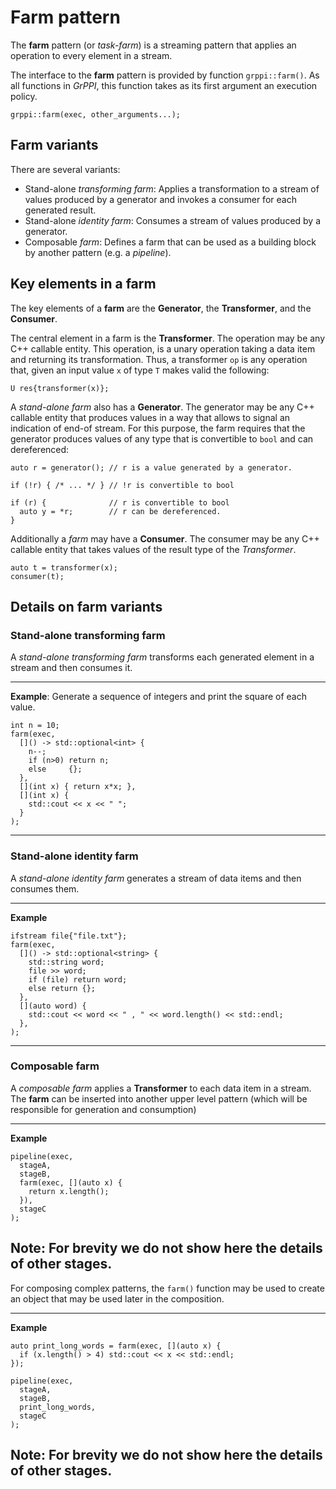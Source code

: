 # Farm pattern

The **farm** pattern (or *task-farm*) is a streaming pattern that applies an operation to every element in a stream.

The interface to the **farm** pattern is provided by function `grppi::farm()`.
As all functions in *GrPPI*, this function takes as its first argument an
execution policy.

~~~{.cpp}
grppi::farm(exec, other_arguments...);
~~~

## Farm variants

There are several variants:

* Stand-alone *transforming farm*: Applies a transformation to a stream of 
  values produced by a generator and invokes a consumer for each generated result.
* Stand-alone *identity farm*: Consumes a stream of values produced by a
  generator.
* Composable *farm*: Defines a farm that can be used as a building block by another pattern (e.g. a *pipeline*).

## Key elements in a farm

The key elements of a **farm** are the **Generator**, the **Transformer**, and
the **Consumer**.

The central element in a farm is the **Transformer**. The operation may be any
C++ callable entity. This operation, is a unary operation taking a data item and
returning its transformation. Thus, a transformer `op` is any operation that,
given an input value `x` of type `T` makes valid the following:

~~~{.cpp}
U res{transformer(x)};
~~~

A *stand-alone farm* also has a **Generator**. The generator may be any C++
callable entity that produces values in a way that allows to signal an
indication of end-of stream. For this purpose, the farm requires that the
generator produces values of any type that is convertible to `bool` and can
dereferenced:

~~~{.cpp}
auto r = generator(); // r is a value generated by a generator.

if (!r) { /* ... */ } // !r is convertible to bool

if (r) {              // r is convertible to bool
  auto y = *r;        // r can be dereferenced.
}
~~~

Additionally a *farm* may have a **Consumer**. The consumer may be any C++
callable entity that takes values of the result type of the *Transformer*.

~~~{.cpp}
auto t = transformer(x);
consumer(t);
~~~

## Details on farm variants

### Stand-alone transforming farm

A *stand-alone transforming farm* transforms each generated element in a stream
and then consumes it.

---
**Example**: Generate a sequence of integers and print the square of each value.
~~~{.cpp}
int n = 10;
farm(exec,
  []() -> std::optional<int> {
    n--;
    if (n>0) return n;
    else     {};
  },
  [](int x) { return x*x; },
  [](int x) {
    std::cout << x << " ";
  }
);
~~~
---

### Stand-alone identity farm

A *stand-alone identity farm* generates a stream of data items and then consumes
them.

---
**Example**
~~~{.cpp}
ifstream file{"file.txt"};
farm(exec,
  []() -> std::optional<string> {
    std::string word;
    file >> word;
    if (file) return word;
    else return {};
  },
  [](auto word) {
    std::cout << word << " , " << word.length() << std::endl;
  },
);
~~~
---

### Composable farm

A *composable farm* applies a **Transformer** to each data item in a stream. The
**farm** can be inserted into another upper level pattern (which will
be responsible for generation and consumption)

---
**Example**
~~~{.cpp}
pipeline(exec,
  stageA,
  stageB,
  farm(exec, [](auto x) {
    return x.length();
  }),
  stageC
);
~~~
**Note**: For brevity we do not show here the details of other stages.
---

For composing complex patterns, the `farm()` function may be used to create an object that may be used later in the composition.

---
**Example**
~~~{.cpp}
auto print_long_words = farm(exec, [](auto x) {
  if (x.length() > 4) std::cout << x << std::endl;
});

pipeline(exec,
  stageA,
  stageB,
  print_long_words,
  stageC
);
~~~
**Note**: For brevity we do not show here the details of other stages.
---



